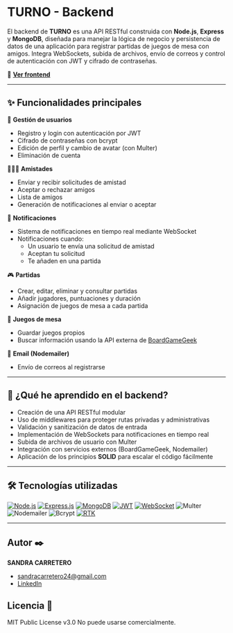 # TURNO - Backend

El backend de **TURNO** es una API RESTful construida con **Node.js**, **Express** y **MongoDB**, diseñada para manejar la lógica de negocio y persistencia de datos de una aplicación para registrar partidas de juegos de mesa con amigos. Integra WebSockets, subida de archivos, envío de correos y control de autenticación con JWT y cifrado de contraseñas.

🔗 **[Ver frontend](https://github.com/SandraCarretero/turno-frontend)**

---

## ✨ Funcionalidades principales

👥 **Gestión de usuarios**
- Registro y login con autenticación por JWT
- Cifrado de contraseñas con bcrypt
- Edición de perfil y cambio de avatar (con Multer)
- Eliminación de cuenta

🧑‍🤝‍🧑 **Amistades**
- Enviar y recibir solicitudes de amistad
- Aceptar o rechazar amigos
- Lista de amigos
- Generación de notificaciones al enviar o aceptar

📩 **Notificaciones**
- Sistema de notificaciones en tiempo real mediante WebSocket
- Notificaciones cuando:
  - Un usuario te envía una solicitud de amistad
  - Aceptan tu solicitud
  - Te añaden en una partida

🎮 **Partidas**
- Crear, editar, eliminar y consultar partidas
- Añadir jugadores, puntuaciones y duración
- Asignación de juegos de mesa a cada partida

🎲 **Juegos de mesa**
- Guardar juegos propios
- Buscar información usando la API externa de [BoardGameGeek](https://boardgamegeek.com/xmlapi2)

📧 **Email (Nodemailer)**
- Envío de correos al registrarse

---

## 🧠 ¿Qué he aprendido en el backend?

- Creación de una API RESTful modular
- Uso de middlewares para proteger rutas privadas y administrativas
- Validación y sanitización de datos de entrada
- Implementación de WebSockets para notificaciones en tiempo real
- Subida de archivos de usuario con Multer
- Integración con servicios externos (BoardGameGeek, Nodemailer)
- Aplicación de los principios **SOLID** para escalar el código fácilmente

---

## 🛠️ Tecnologías utilizadas

[![Node.js](https://img.shields.io/badge/Node.js-339933?style=for-the-badge&logo=node.js&logoColor=white)](https://nodejs.org/)
[![Express.js](https://img.shields.io/badge/Express.js-000000?style=for-the-badge&logo=express&logoColor=white)](https://expressjs.com/)
[![MongoDB](https://img.shields.io/badge/MongoDB-47A248?style=for-the-badge&logo=mongodb&logoColor=white)](https://www.mongodb.com/)
[![JWT](https://img.shields.io/badge/JWT-black?style=for-the-badge&logo=JSON%20web%20tokens)](https://jwt.io/)
[![WebSocket](https://img.shields.io/badge/WebSocket-35495E?style=for-the-badge&logo=websockets&logoColor=white)](https://developer.mozilla.org/en-US/docs/Web/API/WebSocket)
![Multer](https://img.shields.io/badge/Multer-00BFFF?style=for-the-badge)
![Nodemailer](https://img.shields.io/badge/Nodemailer-3466A6?style=for-the-badge)
![Bcrypt](https://img.shields.io/badge/Bcrypt-ffcc00?style=for-the-badge)
[![RTK](https://img.shields.io/badge/Redux%20Toolkit-593D88?style=for-the-badge&logo=redux&logoColor=white)](https://redux-toolkit.js.org/)


---

## Autor ✒️

**SANDRA CARRETERO**

- [sandracarretero24@gmail.com](sandracarretero24@gmail.com)
- [LinkedIn](https://www.linkedin.com/in/sandra-carretero-lopez/)
<!-- - [Porfolio web](https://tu-dominio.com/) -->

## Licencia 📄

MIT Public License v3.0
No puede usarse comercialmente.

